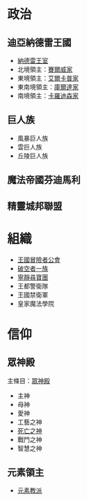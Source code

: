 <!-- TITLE: 勢力列表 -->
<!-- SUBTITLE: 政治、組織、信仰 -->

# 政治
## 迪亞納德雷王國
* [納德雷王室](納德雷王室)
* 北境領主：[賽爾威家](賽爾威家)
* 東境領主：[艾爾卡普家](艾爾卡普家)
* 東南境領主：[庫爾達家](庫爾達家)
* 南境領主：[卡羅迪森家](卡羅迪森家)

## 巨人族
* 風暴巨人族
* 雲巨人族
* 丘陵巨人族

## 魔法帝國芬迪馬利

## 精靈城邦聯盟

# 組織
* [王國冒險者公會](冒險者公會)
* [破空者一族](破空者一族)
* [寧靜尋寶團](勸世宗親會)
* 王都警衛隊
* 王國禁衛軍
* 皇家魔法學院

# 信仰
## 眾神殿
主條目：[眾神殿](眾神殿)
* 主神
* 母神
* 愛神
* 工藝之神
* [死亡之神](死亡之神)
* 戰鬥之神
* 智慧之神
## 元素領主
* [元素教派](元素教派)
